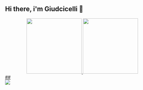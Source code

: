 ## Hi there, i'm Giudcicelli 👋
<div align="center">
  <a href="https://github.com/giudicellisilva">
  <img height="180em" src="https://github-readme-stats.vercel.app/api?username=giudicellisilva&show_icons=true&theme=dark&include_all_commits=true&count_private=true"/>
  <img height="180em" src="https://github-readme-stats.vercel.app/api/top-langs/?username=giudicellisilva&layout=compact&langs_count=7&theme=dark"/>
</div>
## 
  
<div>
  <a href="https://www.linkedin.com/in/giudicelli-silva-48b339215/" target="_blank"><img src="https://img.shields.io/badge/-LinkedIn-%230077B5?style=for-the-   badge&logo=linkedin&logoColor=white" target="_blank"></a> 
</div>
<!--
Here are some ideas to get you started:

- 🔭 I’m currently working on ...
- 🌱 I’m currently learning ...
- 👯 I’m looking to collaborate on ...
- 🤔 I’m looking for help with ...
- 💬 Ask me about ...
- 📫 How to reach me: ...
- 😄 Pronouns: ...
- ⚡ Fun fact: ...
-->
